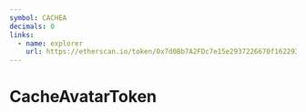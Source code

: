 ```yaml
---
symbol: CACHEA
decimals: 0
links:
  - name: explorer
    url: https://etherscan.io/token/0x7d0Bb7A2FDc7e15e2937226670f1622931459660
---
```


# CacheAvatarToken
